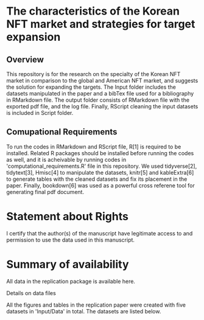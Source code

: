 # The characteristics of the Korean NFT market and strategies for target expansion
## Overview

This repository is for the research on the specialty of the Korean NFT market in comparison to the global and American NFT market, and suggests the solution for expanding the targets. The Input folder includes the datasets manipulated in the paper and a bibTex file used for a bibliography in RMarkdown file. The output folder consists of RMarkdown file with the exported pdf file, and the log file. Finally, RScript cleaning the input datasets is included in Script folder.

## Comupational Requirements

To run the codes in RMarkdown and RScript file, R[1] is required to be installed. Related R packages should be installed before running the codes as well, and it is acheivable by running codes in 'computational_requirements.R' file in this repository. We used tidyverse[2], tidytext[3], Hmisc[4] to manipulate the datasets, knitr[5] and kableExtra[6] to generate tables with the cleaned datasets and fix its placement in the paper. Finally, bookdown[6] was used as a powerful cross referene tool for generating final pdf document.

# Statement about Rights

I certify that the author(s) of the manuscript have legitimate access to and permission to use the data used in this manuscript.

# Summary of availability

All data in the replication package is available here.

Details on data files

All the figures and tables in the replication paper were created with five datasets in 'Input/Data' in total. The datasets are listed below.
